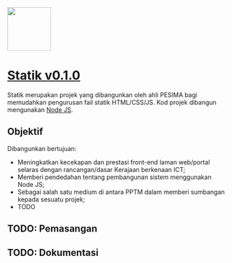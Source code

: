<a href="http://www.pesima.my">
  <img src="www.gravatar.com/avatar/a9c2466bb077238685e4c581c34c3fa8?s=100" width="100px">
</a>

# [Statik v0.1.0](http://www.pesima.my)

Statik merupakan projek yang dibangunkan oleh ahli PESIMA bagi memudahkan pengurusan fail statik HTML/CSS/JS. Kod projek dibangun mengunakan [Node JS](http://nodejs.org/).

## Objektif

Dibangunkan bertujuan:

* Meningkatkan kecekapan dan prestasi front-end laman web/portal selaras dengan rancangan/dasar Kerajaan berkenaan ICT;
* Memberi pendedahan tentang pembangunan sistem menggunakan Node JS;
* Sebagai salah satu medium di antara PPTM dalam memberi sumbangan kepada sesuatu projek;
* TODO

## TODO: Pemasangan

## TODO: Dokumentasi